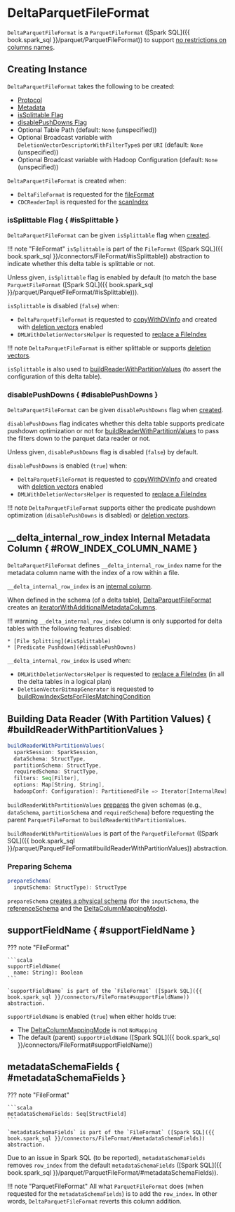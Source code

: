 # DeltaParquetFileFormat

`DeltaParquetFileFormat` is a `ParquetFileFormat` ([Spark SQL]({{ book.spark_sql }}/parquet/ParquetFileFormat)) to support [no restrictions on columns names](#prepareSchema).

## Creating Instance

`DeltaParquetFileFormat` takes the following to be created:

* <span id="protocol"> [Protocol](Protocol.md)
* <span id="metadata"> [Metadata](Metadata.md)
* [isSplittable Flag](#isSplittable)
* [disablePushDowns Flag](#disablePushDowns)
* <span id="tablePath"> Optional Table Path (default: `None` (unspecified))
* <span id="broadcastDvMap"> Optional Broadcast variable with `DeletionVectorDescriptorWithFilterType`s per `URI` (default: `None` (unspecified))
* <span id="broadcastHadoopConf"> Optional Broadcast variable with Hadoop Configuration (default: `None` (unspecified))

`DeltaParquetFileFormat` is created when:

* `DeltaFileFormat` is requested for the [fileFormat](DeltaFileFormat.md#fileFormat)
* `CDCReaderImpl` is requested for the [scanIndex](change-data-feed/CDCReaderImpl.md#scanIndex)

### isSplittable Flag { #isSplittable }

`DeltaParquetFileFormat` can be given `isSplittable` flag when [created](#creating-instance).

!!! note "FileFormat"
    `isSplittable` is part of the `FileFormat` ([Spark SQL]({{ book.spark_sql }}/connectors/FileFormat/#isSplittable)) abstraction to indicate whether this delta table is splittable or not.

Unless given, `isSplittable` flag is enabled by default (to match the base `ParquetFileFormat` ([Spark SQL]({{ book.spark_sql }}/parquet/ParquetFileFormat/#isSplittable))).

`isSplittable` is disabled (`false`) when:

* `DeltaParquetFileFormat` is requested to [copyWithDVInfo](#copyWithDVInfo) and created with [deletion vectors](#hasDeletionVectorMap) enabled
* `DMLWithDeletionVectorsHelper` is requested to [replace a FileIndex](deletion-vectors/DMLWithDeletionVectorsHelper.md#replaceFileIndex)

!!! note
    `DeltaParquetFileFormat` is either splittable or supports [deletion vectors](#hasDeletionVectorMap).

`isSplittable` is also used to [buildReaderWithPartitionValues](#buildReaderWithPartitionValues) (to assert the configuration of this delta table).

### disablePushDowns { #disablePushDowns }

`DeltaParquetFileFormat` can be given `disablePushDowns` flag when [created](#creating-instance).

`disablePushDowns` flag indicates whether this delta table supports predicate pushdown optimization or not for [buildReaderWithPartitionValues](#buildReaderWithPartitionValues) to pass the filters down to the parquet data reader or not.

Unless given, `disablePushDowns` flag is disabled (`false`) by default.

`disablePushDowns` is enabled (`true`) when:

* `DeltaParquetFileFormat` is requested to [copyWithDVInfo](#copyWithDVInfo) and created with [deletion vectors](#hasDeletionVectorMap) enabled
* `DMLWithDeletionVectorsHelper` is requested to [replace a FileIndex](deletion-vectors/DMLWithDeletionVectorsHelper.md#replaceFileIndex)

!!! note
    `DeltaParquetFileFormat` supports either the predicate pushdown optimization (`disablePushDowns` is disabled) or [deletion vectors](#hasDeletionVectorMap).

## \_\_delta_internal_row_index Internal Metadata Column { #ROW_INDEX_COLUMN_NAME }

`DeltaParquetFileFormat` defines `__delta_internal_row_index` name for the metadata column name with the index of a row within a file.

`__delta_internal_row_index` is an [internal column](column-mapping/DeltaColumnMappingBase.md#DELTA_INTERNAL_COLUMNS).

When defined in the schema (of a delta table), [DeltaParquetFileFormat](#buildReaderWithPartitionValues) creates an [iteratorWithAdditionalMetadataColumns](#iteratorWithAdditionalMetadataColumns).

!!! warning
    `__delta_internal_row_index` column is only supported for delta tables with the following features disabled:

    * [File Splitting](#isSplittable)
    * [Predicate Pushdown](#disablePushDowns)

`__delta_internal_row_index` is used when:

* `DMLWithDeletionVectorsHelper` is requested to [replace a FileIndex](deletion-vectors/DMLWithDeletionVectorsHelper.md#replaceFileIndex) (in all the delta tables in a logical plan)
* `DeletionVectorBitmapGenerator` is requested to [buildRowIndexSetsForFilesMatchingCondition](deletion-vectors/DeletionVectorBitmapGenerator.md#buildRowIndexSetsForFilesMatchingCondition)

## Building Data Reader (With Partition Values) { #buildReaderWithPartitionValues }

```scala
buildReaderWithPartitionValues(
  sparkSession: SparkSession,
  dataSchema: StructType,
  partitionSchema: StructType,
  requiredSchema: StructType,
  filters: Seq[Filter],
  options: Map[String, String],
  hadoopConf: Configuration): PartitionedFile => Iterator[InternalRow]
```

`buildReaderWithPartitionValues` [prepares](#prepareSchema) the given schemas (e.g., `dataSchema`, `partitionSchema` and `requiredSchema`) before requesting the parent `ParquetFileFormat` to `buildReaderWithPartitionValues`.

`buildReaderWithPartitionValues` is part of the `ParquetFileFormat` ([Spark SQL]({{ book.spark_sql }}/parquet/ParquetFileFormat#buildReaderWithPartitionValues)) abstraction.

### <span id="prepareSchema"> Preparing Schema

```scala
prepareSchema(
  inputSchema: StructType): StructType
```

`prepareSchema` [creates a physical schema](column-mapping/DeltaColumnMappingBase.md#createPhysicalSchema) (for the `inputSchema`, the [referenceSchema](#referenceSchema) and the [DeltaColumnMappingMode](#columnMappingMode)).

## supportFieldName { #supportFieldName }

??? note "FileFormat"

    ```scala
    supportFieldName(
      name: String): Boolean
    ```

    `supportFieldName` is part of the `FileFormat` ([Spark SQL]({{ book.spark_sql }}/connectors/FileFormat#supportFieldName)) abstraction.

`supportFieldName` is enabled (`true`) when either holds true:

* The [DeltaColumnMappingMode](#columnMappingMode) is not `NoMapping`
* The default (parent) `supportFieldName` ([Spark SQL]({{ book.spark_sql }}/connectors/FileFormat#supportFieldName))

## metadataSchemaFields { #metadataSchemaFields }

??? note "FileFormat"

    ```scala
    metadataSchemaFields: Seq[StructField]
    ```

    `metadataSchemaFields` is part of the `FileFormat` ([Spark SQL]({{ book.spark_sql }}/connectors/FileFormat/#metadataSchemaFields)) abstraction.

Due to an issue in Spark SQL (to be reported), `metadataSchemaFields` removes `row_index` from the default `metadataSchemaFields` ([Spark SQL]({{ book.spark_sql }}/parquet/ParquetFileFormat/#metadataSchemaFields)).

!!! note "ParquetFileFormat"
    All what `ParquetFileFormat` does (when requested for the `metadataSchemaFields`) is to add the `row_index`. In other words, `DeltaParquetFileFormat` reverts this column addition.
